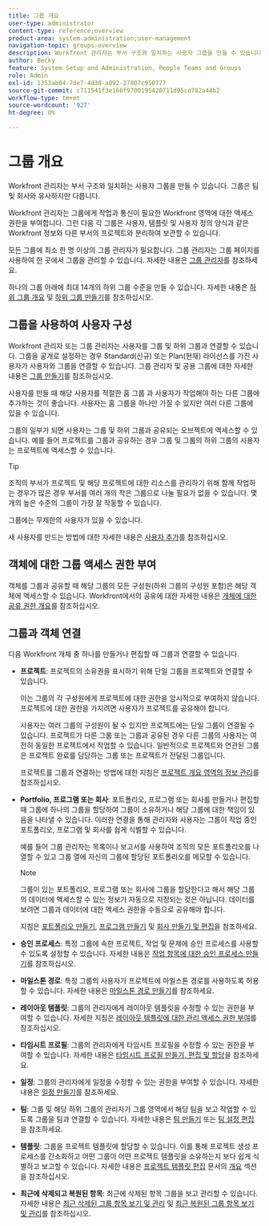 ```yaml
---
title: 그룹 개요
user-type: administrator
content-type: reference;overview
product-area: system-administration;user-management
navigation-topic: groups-overview
description: Workfront 관리자는 부서 구조와 일치하는 사용자 그룹을 만들 수 있습니다. 그룹은 팀 및 회사와 유사하지만 다릅니다.
author: Becky
feature: System Setup and Administration, People Teams and Groups
role: Admin
exl-id: 1353ab04-7de7-4d30-a092-27807c950777
source-git-commit: c711541f3e166f9700195420711d95ce782a44b2
workflow-type: tm+mt
source-wordcount: '927'
ht-degree: 0%

---
```


# 그룹 개요

<!-- Audited: 01/2024 -->

Workfront 관리자는 부서 구조와 일치하는 사용자 그룹을 만들 수 있습니다. 그룹은 팀 및 회사와 유사하지만 다릅니다.

Workfront 관리자는 그룹에게 작업과 통신이 필요한 Workfront 영역에 대한 액세스 권한을 부여합니다. 그런 다음 각 그룹은 사용자, 템플릿 및 사용자 정의 양식과 같은 Workfront 정보와 다른 부서의 프로젝트와 분리하여 보관할 수 있습니다.

모든 그룹에 최소 한 명 이상의 그룹 관리자가 필요합니다. 그룹 관리자는 그룹 페이지를 사용하여 한 곳에서 그룹을 관리할 수 있습니다. 자세한 내용은 [그룹 관리자](../../../administration-and-setup/manage-groups/group-roles/group-administrators.md)를 참조하세요.

하나의 그룹 아래에 최대 14개의 하위 그룹 수준을 만들 수 있습니다. 자세한 내용은 [하위 그룹 개요](../../../administration-and-setup/manage-groups/groups-overview/subgroups.md) 및 [하위 그룹 만들기](../../../administration-and-setup/manage-groups/create-and-manage-subgroups/create-a-subgroup.md)를 참조하십시오.

## 그룹을 사용하여 사용자 구성

Workfront 관리자 또는 그룹 관리자는 사용자를 그룹 및 하위 그룹과 연결할 수 있습니다. 그룹을 공개로 설정하는 경우 Standard(신규) 또는 Plan(현재) 라이선스를 가진 사용자가 사용자와 그룹을 연결할 수 있습니다. 그룹 관리자 및 공용 그룹에 대한 자세한 내용은 [그룹 만들기](../../../administration-and-setup/manage-groups/create-and-manage-groups/create-a-group.md)를 참조하십시오.

사용자를 만들 때 해당 사용자를 적절한 홈 그룹 과 사용자가 작업해야 하는 다른 그룹에 추가하는 것이 좋습니다. 사용자는 홈 그룹을 하나만 가질 수 있지만 여러 다른 그룹에 있을 수 있습니다.

그룹의 일부가 되면 사용자는 그룹 및 하위 그룹과 공유되는 오브젝트에 액세스할 수 있습니다. 예를 들어 프로젝트를 그룹과 공유하는 경우 그룹 및 그룹의 하위 그룹의 사용자는 프로젝트에 액세스할 수 있습니다.

>[!TIP]
>
>조직의 부서가 프로젝트 및 해당 프로젝트에 대한 리소스를 관리하기 위해 함께 작업하는 경우가 많은 경우 부서를 여러 개의 작은 그룹으로 나눌 필요가 없을 수 있습니다. 몇 개의 높은 수준의 그룹이 가장 잘 작동할 수 있습니다.

그룹에는 무제한의 사용자가 있을 수 있습니다.

새 사용자를 만드는 방법에 대한 자세한 내용은 [사용자 추가](../../../administration-and-setup/add-users/add-users.md)를 참조하십시오.

## 객체에 대한 그룹 액세스 권한 부여

객체를 그룹과 공유할 때 해당 그룹의 모든 구성원(하위 그룹의 구성원 포함)은 해당 객체에 액세스할 수 있습니다. Workfront에서의 공유에 대한 자세한 내용은 [개체에 대한 공유 권한 개요](../../../workfront-basics/grant-and-request-access-to-objects/sharing-permissions-on-objects-overview.md)를 참조하십시오.

## 그룹과 객체 연결

다음 Workfront 개체 중 하나를 만들거나 편집할 때 그룹과 연결할 수 있습니다.

* **프로젝트**: 프로젝트의 소유권을 표시하기 위해 단일 그룹을 프로젝트와 연결할 수 있습니다.

  이는 그룹의 각 구성원에게 프로젝트에 대한 권한을 암시적으로 부여하지 않습니다. 프로젝트에 대한 권한을 가지려면 사용자가 프로젝트를 공유해야 합니다.

  사용자는 여러 그룹의 구성원이 될 수 있지만 프로젝트에는 단일 그룹이 연결될 수 있습니다. 프로젝트가 다른 그룹 또는 그룹과 공유된 경우 다른 그룹의 사용자는 여전히 동일한 프로젝트에서 작업할 수 있습니다. 일반적으로 프로젝트와 연관된 그룹은 프로젝트 완료를 담당하는 그룹 또는 프로젝트가 전달된 그룹입니다.

  프로젝트를 그룹과 연결하는 방법에 대한 지침은 [프로젝트 개요 영역의 정보 관리](../../../manage-work/projects/manage-projects/understand-project-overview-area.md)를 참조하십시오.

* **Portfolio, 프로그램 또는 회사**: 포트폴리오, 프로그램 또는 회사를 만들거나 편집할 때 그룹에 하나의 그룹을 할당하여 그룹이 소유하거나 해당 그룹에 대한 책임이 있음을 나타낼 수 있습니다. 이러한 연결을 통해 관리자와 사용자는 그룹이 작업 중인 포트폴리오, 프로그램 및 회사를 쉽게 식별할 수 있습니다.

  예를 들어 그룹 관리자는 목록이나 보고서를 사용하여 조직의 모든 포트폴리오를 나열할 수 있고 그룹 열에 자신의 그룹에 할당된 포트폴리오를 메모할 수 있습니다.

  >[!NOTE]
  >
  >그룹이 있는 포트폴리오, 프로그램 또는 회사에 그룹을 할당한다고 해서 해당 그룹의 데이터에 액세스할 수 있는 정보가 자동으로 지정되는 것은 아닙니다. 데이터를 보려면 그룹과 데이터에 대한 액세스 권한을 수동으로 공유해야 합니다.

  지침은 [포트폴리오 만들기](../../../manage-work/portfolios/create-and-manage-portfolios/create-portfolios.md), [프로그램 만들기](../../../manage-work/portfolios/create-and-manage-programs/create-program.md) 및 [회사 만들기 및 편집](../../../administration-and-setup/set-up-workfront/organizational-setup/create-and-edit-companies.md)을 참조하세요.

* **승인 프로세스**: 특정 그룹에 속한 프로젝트, 작업 및 문제에 승인 프로세스를 사용할 수 있도록 설정할 수 있습니다. 자세한 내용은 [작업 항목에 대한 승인 프로세스 만들기](../../../administration-and-setup/customize-workfront/configure-approval-milestone-processes/create-approval-processes.md)를 참조하십시오.
* **마일스톤 경로**: 특정 그룹의 사용자가 프로젝트에 마일스톤 경로를 사용하도록 허용할 수 있습니다. 자세한 내용은 [마일스톤 경로 만들기](../../../administration-and-setup/customize-workfront/configure-approval-milestone-processes/create-milestone-path.md)를 참조하세요.
* **레이아웃 템플릿**: 그룹의 관리자에게 레이아웃 템플릿을 수정할 수 있는 권한을 부여할 수 있습니다. 자세한 지침은 [레이아웃 템플릿에 대한 관리 액세스 권한 부여](../../../administration-and-setup/customize-workfront/use-layout-templates/grant-admin-access-layout-template.md)를 참조하십시오.

* **타임시트 프로필**: 그룹의 관리자에게 타임시트 프로필을 수정할 수 있는 권한을 부여할 수 있습니다. 자세한 내용은 [타임시트 프로필 만들기, 편집 및 할당](../../../timesheets/create-and-manage-timesheets/create-timesheet-profiles.md)을 참조하세요.

* **일정**: 그룹의 관리자에게 일정을 수정할 수 있는 권한을 부여할 수 있습니다. 자세한 내용은 [일정 만들기](../../../administration-and-setup/set-up-workfront/configure-timesheets-schedules/create-schedules.md)를 참조하세요.
* **팀**: 그룹 및 해당 하위 그룹의 관리자가 그룹 영역에서 해당 팀을 보고 작업할 수 있도록 그룹을 팀과 연결할 수 있습니다. 자세한 내용은 [팀 만들기](../../../people-teams-and-groups/create-and-manage-teams/create-a-team.md) 또는 [팀 설정 편집](../../../people-teams-and-groups/create-and-manage-teams/edit-team-settings.md)을 참조하세요.
* **템플릿**: 그룹을 프로젝트 템플릿에 할당할 수 있습니다. 이를 통해 프로젝트 생성 프로세스를 간소화하고 어떤 그룹이 어떤 프로젝트 템플릿을 소유하는지 보다 쉽게 식별하고 보고할 수 있습니다. 자세한 내용은 [프로젝트 템플릿 편집](../../../manage-work/projects/create-and-manage-templates/edit-templates.md#overview) 문서의 [개요](../../../manage-work/projects/create-and-manage-templates/edit-templates.md) 섹션을 참조하십시오.

* **최근에 삭제되고 복원된 항목**: 최근에 삭제된 항목 그룹을 보고 관리할 수 있습니다. 자세한 내용은 [최근 삭제된 그룹 항목 보기 및 관리](../../../administration-and-setup/manage-groups/work-with-group-objects/view-manage-groups-recently-deleted-objects.md) 및 [최근 복원된 그룹 항목 보기 및 관리](../../../administration-and-setup/manage-groups/work-with-group-objects/view-manage-groups-recently-restored-objects.md)를 참조하십시오.
